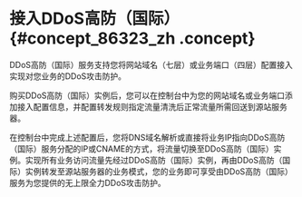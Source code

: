 # 接入DDoS高防（国际） {#concept_86323_zh .concept}

DDoS高防（国际）服务支持您将网站域名（七层）或业务端口（四层）配置接入实现对您业务的DDoS攻击防护。

购买DDoS高防（国际）实例后，您可以在控制台中为您的网站域名或业务端口添加接入配置信息，并配置转发规则指定流量清洗后正常流量所需回送到源站服务器。

在控制台中完成上述配置后，您将DNS域名解析或直接将业务IP指向DDoS高防（国际）服务分配的IP或CNAME的方式，将流量切换至DDoS高防（国际）实例。实现所有业务访问流量先经过DDoS高防（国际）实例，再由DDoS高防（国际）实例转发至源站服务器的业务模式，您的业务即可享受由DDoS高防（国际）服务为您提供的无上限全力DDoS攻击防护。

